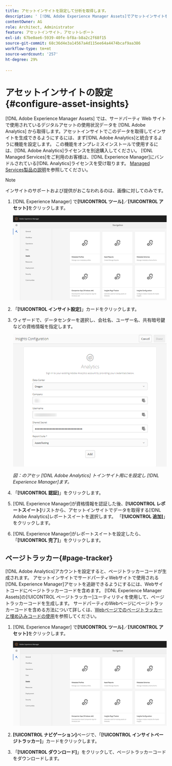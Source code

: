 ```yaml
---
title: アセットインサイトを設定して分析を取得します。
description: ' [!DNL Adobe Experience Manager Assets]でアセットインサイトを設定します。'
contentOwner: AG
role: Architect, Administrator
feature: アセットインサイト，アセットレポート
exl-id: 67be0ae6-5939-40fe-bf8a-b8a2c2f68f15
source-git-commit: 68c36d4e3a14567a4d115ee64a4474bcaf9aa386
workflow-type: tm+mt
source-wordcount: '257'
ht-degree: 29%

---
```


# アセットインサイトの設定{#configure-asset-insights}

[!DNL Adobe Experience Manager Assets] では、サードパーティ Web サイトで使用されているデジタルアセットの使用状況データを [!DNL Adobe Analytics] から取得します。アセットインサイトでこのデータを取得してインサイトを生成できるようにするには、まず[!DNL Adobe Analytics]と統合するように機能を設定します。 この機能をオンプレミスインストールで使用するには、[!DNL Adobe Analytics]ライセンスを別途購入してください。 [!DNL Managed Services]をご利用のお客様は、[!DNL Experience Manager]にバンドルされている[!DNL Analytics]ライセンスを受け取ります。 [Managed Services製品の説明](https://helpx.adobe.com/legal/product-descriptions/adobe-experience-manager-managed-services.html)を参照してください。

>[!NOTE]
>
>インサイトのサポートおよび提供がおこなわれるのは、画像に対してのみです。

1. [!DNL Experience Manager] で&#x200B;**[!UICONTROL ツール]**／**[!UICONTROL アセット]**&#x200B;をクリックします。

   ![chlimage_1-72](assets/chlimage_1-210.png)

1. 「**[!UICONTROL インサイト設定]**」カードをクリックします。
1. ウィザードで、データセンターを選択し、会社名、ユーザー名、共有暗号鍵などの資格情報を指定します。

   ![Experience Managerのアセットインサイト用Adobe Analyticsの設定](assets/insights_config2.png)

   *図：のアセッ [!DNL Adobe Analytics] トインサイト用にを設定し [!DNL Experience Manager]ます。*

1. 「**[!UICONTROL 認証]**」をクリックします。
1. [!DNL Experience Manager]が資格情報を認証した後、**[!UICONTROL レポートスイート]**&#x200B;リストから、アセットインサイトでデータを取得する[!DNL Adobe Analytics]レポートスイートを選択します。 「**[!UICONTROL 追加]**」をクリックします。
1. [!DNL Experience Manager]がレポートスイートを設定したら、「**[!UICONTROL 完了]**」をクリックします。

## ページトラッカー{#page-tracker}

[!DNL Adobe Analytics]アカウントを設定すると、ページトラッカーコードが生成されます。 アセットインサイトでサードパーティWebサイトで使用される[!DNL Experience Manager]アセットを追跡できるようにするには、Webサイトコードにページトラッカーコードを含めます。 [!DNL Experience Manager Assets]の[!UICONTROL ページトラッカー]ユーティリティを使用して、ページトラッカーコードを生成します。 サードパーティのWebページにページトラッカーコードを含める方法について詳しくは、[Webページでのページトラッカーと埋め込みコードの使用](/help/assets/use-page-tracker.md)を参照してください。

1. [!DNL Experience Manager] で&#x200B;**[!UICONTROL ツール]**／**[!UICONTROL アセット]**&#x200B;をクリックします。

   ![chlimage_1-73](assets/chlimage_1-214.png)

1. **[!UICONTROL ナビゲーション]**&#x200B;ページで、「**[!UICONTROL インサイトページトラッカー]**」カードをクリックします。
1. 「**[!UICONTROL ダウンロード]**」をクリックして、ページトラッカーコードをダウンロードします。

